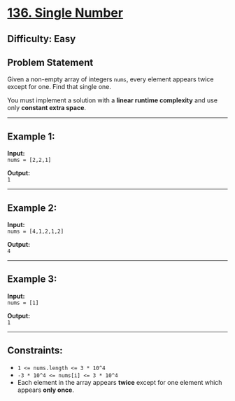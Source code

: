 # [136. Single Number](https://leetcode.com/problems/single-number/description/)

## Difficulty: Easy

## Problem Statement
Given a non-empty array of integers `nums`, every element appears twice except for one. Find that single one.

You must implement a solution with a **linear runtime complexity** and use only **constant extra space**.

---

## Example 1:
**Input:**  
`nums = [2,2,1]`  

**Output:**  
`1`

---

## Example 2:
**Input:**  
`nums = [4,1,2,1,2]`  

**Output:**  
`4`

---

## Example 3:
**Input:**  
`nums = [1]`  

**Output:**  
`1`

---

## Constraints:
- `1 <= nums.length <= 3 * 10^4`
- `-3 * 10^4 <= nums[i] <= 3 * 10^4`
- Each element in the array appears **twice** except for one element which appears **only once**.
